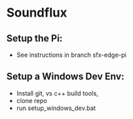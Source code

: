 # Soundflux

## Setup the Pi:
- See instructions in branch sfx-edge-pi

## Setup a Windows Dev Env:
- Install git, vs c++ build tools,
- clone repo
- run setup_windows_dev.bat